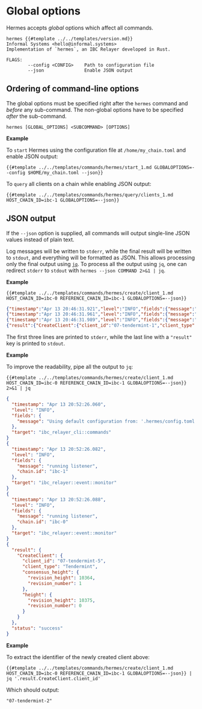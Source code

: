 # Global options

Hermes accepts _global_ options which affect all commands.

```shell
hermes {{#template ../../templates/version.md}}
Informal Systems <hello@informal.systems>
Implementation of `hermes`, an IBC Relayer developed in Rust.

FLAGS:
        --config <CONFIG>    Path to configuration file
        --json               Enable JSON output
```

## Ordering of command-line options

The global options must be specified right after the `hermes` command and _before_ any sub-command.
The non-global options have to be specified _after_ the sub-command.

```shell
hermes [GLOBAL_OPTIONS] <SUBCOMMAND> [OPTIONS]
```

__Example__

To `start` Hermes using the configuration file at `/home/my_chain.toml` and enable JSON output:

```shell
{{#template ../../templates/commands/hermes/start_1.md GLOBALOPTIONS=--config $HOME/my_chain.toml --json}}
```

To `query` all clients on a chain while enabling JSON output:

```shell
{{#template ../../templates/commands/hermes/query/clients_1.md HOST_CHAIN_ID=ibc-1 GLOBALOPTIONS=--json}}
```

## JSON output

If the `--json` option is supplied, all commands will output single-line JSON values instead of plain text.

Log messages will be written to `stderr`, while the final result will be written to `stdout`, and everything
will be formatted as JSON.
This allows processing only the final output using [`jq`](https://stedolan.github.io/jq/).
To process all the output using `jq`, one can redirect `stderr` to `stdout` with `hermes --json COMMAND 2>&1 | jq`.

__Example__

```shell
{{#template ../../templates/commands/hermes/create/client_1.md HOST_CHAIN_ID=ibc-0 REFERENCE_CHAIN_ID=ibc-1 GLOBALOPTIONS=--json}}
```

```json
{"timestamp":"Apr 13 20:46:31.921","level":"INFO","fields":{"message":"Using default configuration from: '.hermes/config.toml'"},"target":"ibc_relayer_cli::commands"}
{"timestamp":"Apr 13 20:46:31.961","level":"INFO","fields":{"message":"running listener","chain.id":"ibc-1"},"target":"ibc_relayer::event::monitor"}
{"timestamp":"Apr 13 20:46:31.989","level":"INFO","fields":{"message":"running listener","chain.id":"ibc-0"},"target":"ibc_relayer::event::monitor"}
{"result":{"CreateClient":{"client_id":"07-tendermint-1","client_type":"Tendermint","consensus_height":{"revision_height":10060,"revision_number":1},"height":{"revision_height":10072,"revision_number":0}}},"status":"success"}
```

The first three lines are printed to `stderr`, while the last line with a `"result"` key is printed to `stdout`.

__Example__

To improve the readability, pipe all the output to `jq`:

```
{{#template ../../templates/commands/hermes/create/client_1.md HOST_CHAIN_ID=ibc-0 REFERENCE_CHAIN_ID=ibc-1 GLOBALOPTIONS=--json}} 2>&1 | jq
```

```json
{
  "timestamp": "Apr 13 20:52:26.060",
  "level": "INFO",
  "fields": {
    "message": "Using default configuration from: '.hermes/config.toml'"
  },
  "target": "ibc_relayer_cli::commands"
}
{
  "timestamp": "Apr 13 20:52:26.082",
  "level": "INFO",
  "fields": {
    "message": "running listener",
    "chain.id": "ibc-1"
  },
  "target": "ibc_relayer::event::monitor"
}
{
  "timestamp": "Apr 13 20:52:26.088",
  "level": "INFO",
  "fields": {
    "message": "running listener",
    "chain.id": "ibc-0"
  },
  "target": "ibc_relayer::event::monitor"
}
{
  "result": {
    "CreateClient": {
      "client_id": "07-tendermint-5",
      "client_type": "Tendermint",
      "consensus_height": {
        "revision_height": 10364,
        "revision_number": 1
      },
      "height": {
        "revision_height": 10375,
        "revision_number": 0
      }
    }
  },
  "status": "success"
}
```

__Example__

To extract the identifier of the newly created client above:

```
{{#template ../../templates/commands/hermes/create/client_1.md HOST_CHAIN_ID=ibc-0 REFERENCE_CHAIN_ID=ibc-1 GLOBALOPTIONS=--json}} | jq '.result.CreateClient.client_id'
```

Which should output:

```
"07-tendermint-2"
```

